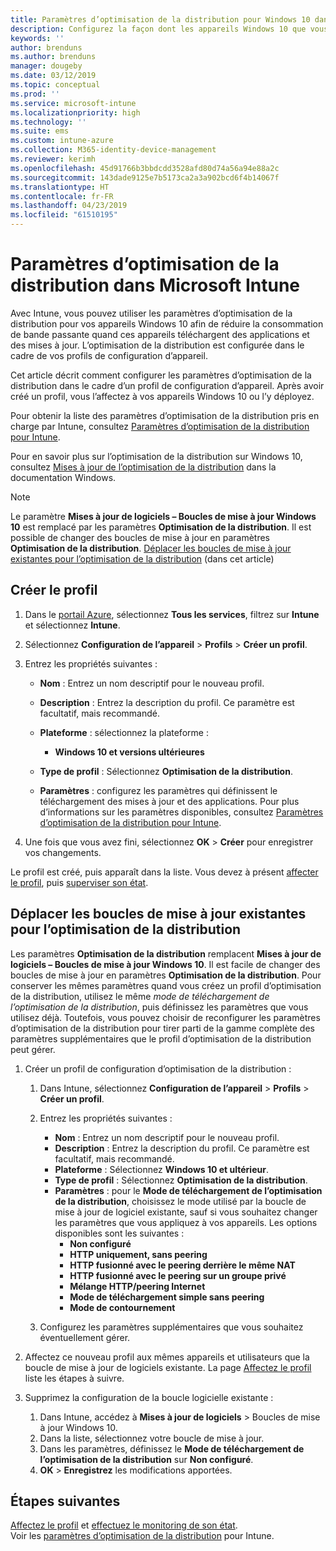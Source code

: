 ```yaml
---
title: Paramètres d’optimisation de la distribution pour Windows 10 dans Microsoft Intune – Azure | Microsoft Docs
description: Configurez la façon dont les appareils Windows 10 que vous gérez avec Intune utilisent l’optimisation de la distribution. Dans Intune, créez un profil de configuration d’appareil pour installer les mises à jour à partir d’Internet. Découvrez également comment remplacer des boucles de mise à jour par un profil d’optimisation de la distribution.
keywords: ''
author: brenduns
ms.author: brenduns
manager: dougeby
ms.date: 03/12/2019
ms.topic: conceptual
ms.prod: ''
ms.service: microsoft-intune
ms.localizationpriority: high
ms.technology: ''
ms.suite: ems
ms.custom: intune-azure
ms.collection: M365-identity-device-management
ms.reviewer: kerimh
ms.openlocfilehash: 45d91766b3bbdcdd3528afd80d74a56a94e88a2c
ms.sourcegitcommit: 143dade9125e7b5173ca2a3a902bcd6f4b14067f
ms.translationtype: HT
ms.contentlocale: fr-FR
ms.lasthandoff: 04/23/2019
ms.locfileid: "61510195"
---
```

# <a name="delivery-optimization-settings-in-microsoft-intune"></a>Paramètres d’optimisation de la distribution dans Microsoft Intune

Avec Intune, vous pouvez utiliser les paramètres d’optimisation de la distribution pour vos appareils Windows 10 afin de réduire la consommation de bande passante quand ces appareils téléchargent des applications et des mises à jour. L’optimisation de la distribution est configurée dans le cadre de vos profils de configuration d’appareil.  

Cet article décrit comment configurer les paramètres d’optimisation de la distribution dans le cadre d’un profil de configuration d’appareil. Après avoir créé un profil, vous l’affectez à vos appareils Windows 10 ou l’y déployez. 

Pour obtenir la liste des paramètres d’optimisation de la distribution pris en charge par Intune, consultez [Paramètres d’optimisation de la distribution pour Intune](delivery-optimization-settings.md).  

Pour en savoir plus sur l’optimisation de la distribution sur Windows 10, consultez [Mises à jour de l’optimisation de la distribution](https://docs.microsoft.com/windows/deployment/update/waas-delivery-optimization) dans la documentation Windows.  


> [!NOTE]
> Le paramètre **Mises à jour de logiciels – Boucles de mise à jour Windows 10** est remplacé par les paramètres **Optimisation de la distribution**. Il est possible de changer des boucles de mise à jour en paramètres **Optimisation de la distribution**. [Déplacer les boucles de mise à jour existantes pour l’optimisation de la distribution](#move-existing-update-rings-to-delivery-optimization) (dans cet article) 
## <a name="create-the-profile"></a>Créer le profil

1. Dans le [portail Azure](https://portal.azure.com), sélectionnez **Tous les services**, filtrez sur **Intune** et sélectionnez **Intune**.

2. Sélectionnez **Configuration de l’appareil** > **Profils** > **Créer un profil**.

3. Entrez les propriétés suivantes :

    - **Nom** : Entrez un nom descriptif pour le nouveau profil.
    - **Description** : Entrez la description du profil. Ce paramètre est facultatif, mais recommandé.
    - **Plateforme** : sélectionnez la plateforme :  

        - **Windows 10 et versions ultérieures**

    - **Type de profil** : Sélectionnez **Optimisation de la distribution**.
    - **Paramètres** : configurez les paramètres qui définissent le téléchargement des mises à jour et des applications. Pour plus d’informations sur les paramètres disponibles, consultez [Paramètres d’optimisation de la distribution pour Intune](delivery-optimization-settings.md).

4. Une fois que vous avez fini, sélectionnez **OK** >  **Créer** pour enregistrer vos changements.

Le profil est créé, puis apparaît dans la liste. Vous devez à présent [affecter le profil](device-profile-assign.md), puis [superviser son état](device-profile-monitor.md).

## <a name="move-existing-update-rings-to-delivery-optimization"></a>Déplacer les boucles de mise à jour existantes pour l’optimisation de la distribution

Les paramètres **Optimisation de la distribution** remplacent **Mises à jour de logiciels – Boucles de mise à jour Windows 10**. Il est facile de changer des boucles de mise à jour en paramètres **Optimisation de la distribution**. Pour conserver les mêmes paramètres quand vous créez un profil d’optimisation de la distribution, utilisez le même *mode de téléchargement de l’optimisation de la distribution*, puis définissez les paramètres que vous utilisez déjà. Toutefois, vous pouvez choisir de reconfigurer les paramètres d’optimisation de la distribution pour tirer parti de la gamme complète des paramètres supplémentaires que le profil d’optimisation de la distribution peut gérer.

1. Créer un profil de configuration d’optimisation de la distribution :

    1. Dans Intune, sélectionnez **Configuration de l’appareil** > **Profils** > **Créer un profil**.
    2. Entrez les propriétés suivantes :

        - **Nom** : Entrez un nom descriptif pour le nouveau profil.
        - **Description** : Entrez la description du profil. Ce paramètre est facultatif, mais recommandé.
        - **Plateforme** : Sélectionnez **Windows 10 et ultérieur**.
        - **Type de profil** : Sélectionnez **Optimisation de la distribution**.
        - **Paramètres** : pour le **Mode de téléchargement de l’optimisation de la distribution**, choisissez le mode utilisé par la boucle de mise à jour de logiciel existante, sauf si vous souhaitez changer les paramètres que vous appliquez à vos appareils. Les options disponibles sont les suivantes :
            - **Non configuré**
            - **HTTP uniquement, sans peering**
            - **HTTP fusionné avec le peering derrière le même NAT**
            - **HTTP fusionné avec le peering sur un groupe privé**
            - **Mélange HTTP/peering Internet**
            - **Mode de téléchargement simple sans peering**
            - **Mode de contournement**
    3. Configurez les paramètres supplémentaires que vous souhaitez éventuellement gérer.
1. Affectez ce nouveau profil aux mêmes appareils et utilisateurs que la boucle de mise à jour de logiciels existante. La page [Affectez le profil](device-profile-assign.md) liste les étapes à suivre.

3. Supprimez la configuration de la boucle logicielle existante :
    1. Dans Intune, accédez à **Mises à jour de logiciels** > Boucles de mise à jour Windows 10.
    2. Dans la liste, sélectionnez votre boucle de mise à jour.
    3. Dans les paramètres, définissez le **Mode de téléchargement de l’optimisation de la distribution** sur **Non configuré**.
    4. **OK** > **Enregistrez** les modifications apportées.

## <a name="next-steps"></a>Étapes suivantes

[Affectez le profil](device-profile-assign.md) et [effectuez le monitoring de son état](device-profile-monitor.md).  
Voir les [paramètres d’optimisation de la distribution](delivery-optimization-settings.md) pour Intune.
